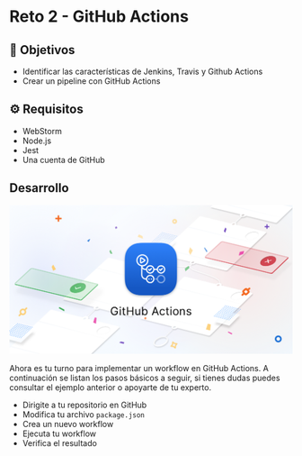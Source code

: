 # Reto 2 - GitHub Actions

## :dart: Objetivos

- Identificar las características de Jenkins, Travis y Github Actions
- Crear un pipeline con GitHub Actions

## ⚙ Requisitos

- WebStorm
- Node.js
- Jest
- Una cuenta de GitHub


## Desarrollo

![img.png](img.png)

Ahora es tu turno para implementar un workflow en GitHub Actions. A continuación se listan los pasos básicos a seguir,
si tienes dudas puedes consultar el ejemplo anterior o apoyarte de tu experto.

- Dirigite a tu repositorio en GitHub
- Modifica tu archivo `package.json`
- Crea un nuevo workflow
- Ejecuta tu workflow
- Verifica el resultado

